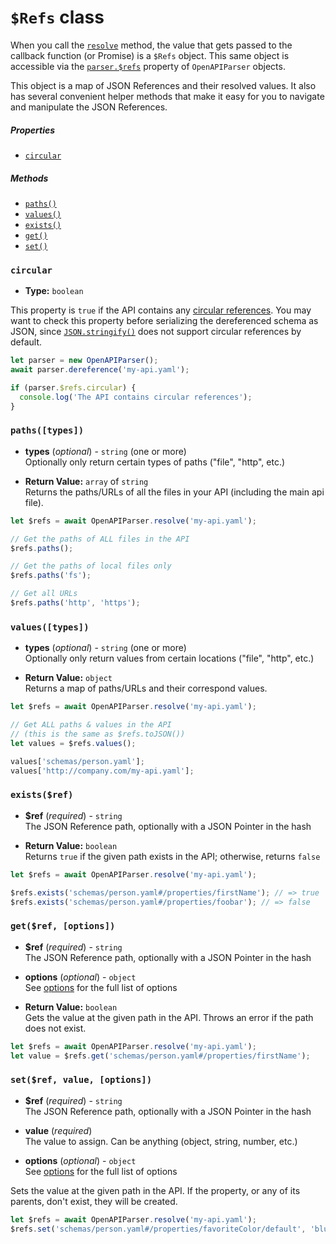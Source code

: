 # `$Refs` class

When you call the [`resolve`](openapi-parser.md#resolveschema-options-callback) method, the value that gets passed to the callback function (or Promise) is a `$Refs` object. This same object is accessible via the [`parser.$refs`](openapi-parser.md#refs) property of `OpenAPIParser` objects.

This object is a map of JSON References and their resolved values. It also has several convenient helper methods that make it easy for you to navigate and manipulate the JSON References.

##### Properties

- [`circular`](#circular)

##### Methods

- [`paths()`](#pathstypes)
- [`values()`](#valuestypes)
- [`exists()`](#existsref)
- [`get()`](#getref-options)
- [`set()`](#setref-value-options)

### `circular`

- **Type:** `boolean`

This property is `true` if the API contains any [circular references](README.md#circular-refs). You may want to check this property before serializing the dereferenced schema as JSON, since [`JSON.stringify()`](https://developer.mozilla.org/en-US/docs/Web/JavaScript/Reference/Global_Objects/JSON/stringify) does not support circular references by default.

```javascript
let parser = new OpenAPIParser();
await parser.dereference('my-api.yaml');

if (parser.$refs.circular) {
  console.log('The API contains circular references');
}
```

### `paths([types])`

- **types** (_optional_) - `string` (one or more)<br>
  Optionally only return certain types of paths ("file", "http", etc.)

- **Return Value:** `array` of `string`<br>
  Returns the paths/URLs of all the files in your API (including the main api file).

```javascript
let $refs = await OpenAPIParser.resolve('my-api.yaml');

// Get the paths of ALL files in the API
$refs.paths();

// Get the paths of local files only
$refs.paths('fs');

// Get all URLs
$refs.paths('http', 'https');
```

### `values([types])`

- **types** (_optional_) - `string` (one or more)<br>
  Optionally only return values from certain locations ("file", "http", etc.)

- **Return Value:** `object`<br>
  Returns a map of paths/URLs and their correspond values.

```javascript
let $refs = await OpenAPIParser.resolve('my-api.yaml');

// Get ALL paths & values in the API
// (this is the same as $refs.toJSON())
let values = $refs.values();

values['schemas/person.yaml'];
values['http://company.com/my-api.yaml'];
```

### `exists($ref)`

- **$ref** (_required_) - `string`<br>
  The JSON Reference path, optionally with a JSON Pointer in the hash

- **Return Value:** `boolean`<br>
  Returns `true` if the given path exists in the API; otherwise, returns `false`

```javascript
let $refs = await OpenAPIParser.resolve('my-api.yaml');

$refs.exists('schemas/person.yaml#/properties/firstName'); // => true
$refs.exists('schemas/person.yaml#/properties/foobar'); // => false
```

### `get($ref, [options])`

- **$ref** (_required_) - `string`<br>
  The JSON Reference path, optionally with a JSON Pointer in the hash

- **options** (_optional_) - `object`<br>
  See [options](options.md) for the full list of options

- **Return Value:** `boolean`<br>
  Gets the value at the given path in the API. Throws an error if the path does not exist.

```javascript
let $refs = await OpenAPIParser.resolve('my-api.yaml');
let value = $refs.get('schemas/person.yaml#/properties/firstName');
```

### `set($ref, value, [options])`

- **$ref** (_required_) - `string`<br>
  The JSON Reference path, optionally with a JSON Pointer in the hash

- **value** (_required_)<br>
  The value to assign. Can be anything (object, string, number, etc.)

- **options** (_optional_) - `object`<br>
  See [options](options.md) for the full list of options

Sets the value at the given path in the API. If the property, or any of its parents, don't exist, they will be created.

```javascript
let $refs = await OpenAPIParser.resolve('my-api.yaml');
$refs.set('schemas/person.yaml#/properties/favoriteColor/default', 'blue');
```
